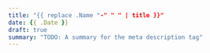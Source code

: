 ```yaml
---
title: "{{ replace .Name "-" " " | title }}"
date: {{ .Date }}
draft: true
summary: "TODO: A summary for the meta description tag"
---
```

